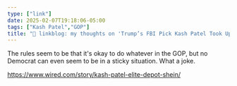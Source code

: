```yaml
---
type: ["link"]
date: 2025-02-07T19:18:06-05:00
tags: ["Kash Patel","GOP"]
title: "🔗 linkblog: my thoughts on 'Trump’s FBI Pick Kash Patel Took Up to $5M in Stock From Chinese Ecommerce Giant Shein'"
---
```

The rules seem to be that it's okay to do whatever in the GOP, but no Democrat can even seem to be in a sticky situation. What a joke.

https://www.wired.com/story/kash-patel-elite-depot-shein/
